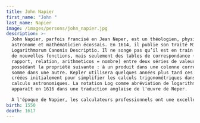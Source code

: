 ```yaml
---
title: John Napier
first_name: "John "
last_name: Napier
image: /images/persons/john_napier.jpg
description: >-
  John Napier, parfois francisé en Jean Neper, est un théologien, physicien,
  astronome et mathématicien écossais. En 1614, il publie son traité Mirifici
  Logarithmorum Canonis Descriptio. Il ne songe pas qu’il est en train de créer
  de nouvelles fonctions, mais seulement des tables de correspondance (logos =
  rapport, relation, arithmeticos = nombre) entre deux séries de valeurs
  possédant la propriété suivante : à un produit dans une colonne correspond une
  somme dans une autre. Kepler utilisera quelques années plus tard ces tables
  créées initialement pour simplifier les calculs trigonométriques dans les
  calculs astronomiques. La notation Log comme abréviation de logarithme
  apparaît en 1616 dans une traduction anglaise de l'œuvre de Neper.

  À l'époque de Napier, les calculateurs professionnels ont une excellente maîtrise de l'arithmétique. Leur travail est indispensable dans les milieux commerciaux et bancaires. Il a certainement tout le loisir d'observer leurs méthodes de travail lorsqu'ils travaillent pour son père, sir Archibald Napier, directeur de la Monnaie écossaisen 7. Il s'aperçoit que les calculateurs sont totalement dépendants des abaques pour réaliser toutes les opérations. Si l'utilisation de ces tables a un avantage certain et garantit une meilleure précision pour les calculs de base, elle représente un handicap pour en effectuer d'autres plus complexes.
birth: 1550
death: 1617
---
```

